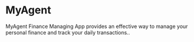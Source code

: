 # MyAgent 
MyAgent Finance Managing App provides an effective way to manage your personal finance and track your daily transactions..
